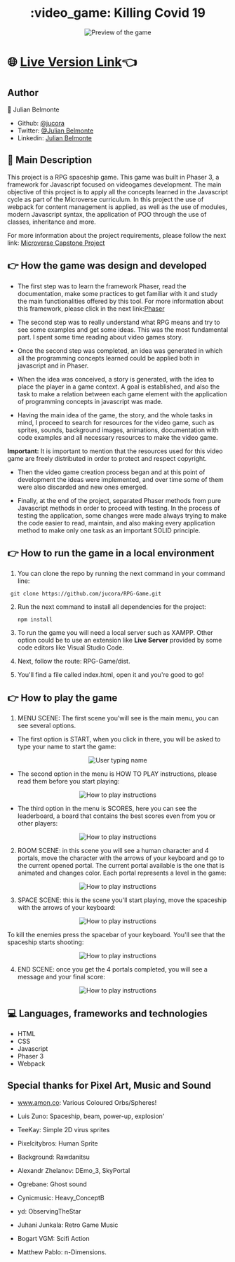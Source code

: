 <h1 align="center">:video_game: Killing Covid 19</h1>

<p align="center">
  <img src ='preview/preview.gif' alt='Preview of the game'>
</p>

# :globe_with_meridians: [Live Version Link](https://raw.githack.com/jucora/RPG-Game/Version1/dist/index.html):point_left:

## Author

:man: Julian Belmonte

- Github: [@jucora](https://github.com/jucora)
- Twitter: [@Julian Belmonte](twitter.com/JulianBelmonte)
- Linkedin: [Julian Belmonte](linkedin.com/in/julianbel)

## :pencil: Main Description

This project is a RPG spaceship game. This game was built in Phaser 3, a framework for Javascript focused on videogames development. The main objective of this project is to apply all the concepts learned in the Javascript cycle as part of the Microverse curriculum. In this project the use of webpack for content management is applied, as well as the use of modules, modern Javascript syntax, the application of POO through the use of classes, inheritance and more.

For more information about the project requirements, please follow the next link: [Microverse Capstone Project](https://www.notion.so/RPG-game-f94a617841e240a293c0b6928beebe89)

## :point_right: How the game was design and developed

- The first step was to learn the framework Phaser, read the documentation, make some practices to get familiar with it and study the main functionalities offered by this tool. For more information about this framework, please click in the next link:[Phaser](http://phaser.io/)

- The second step was to really understand what RPG means and try to see some examples and get some ideas. This was the most fundamental part. I spent some time reading about video games story.

- Once the second step was completed, an idea was generated in which all the programming concepts learned could be applied both in javascript and in Phaser.

- When the idea was conceived, a story is generated, with the idea to place the player in a game context. A goal is established, and also the task to make a relation between each game element with the application of programming concepts in javascript was made.

- Having the main idea of the game, the story, and the whole tasks in mind, I proceed to search for resources for the video game, such as sprites, sounds, background images, animations, documentation with code examples and all necessary resources to make the video game.

<b>Important:</b> It is important to mention that the resources used for this video game are freely distributed in order to protect and respect copyright.

- Then the video game creation process began and at this point of development the ideas were implemented, and over time some of them were also discarded and new ones emerged.

- Finally, at the end of the project, separated Phaser methods from pure Javascript methods in order to proceed with testing. In the process of testing the application, some changes were made always trying to make the code easier to read, maintain, and also making every application method to make only one task as an important SOLID principle.

## :point_right: How to run the game in a local environment

1. You can clone the repo by running the next command in your command line:

 <p><code> git clone https://github.com/jucora/RPG-Game.git </code></p>

2. Run the next command to install all dependencies for the project: <p><code>npm install</code></p>

3. To run the game you will need a local server such as XAMPP. Other option could be to use an extension like <b>Live Server</b> provided by some code editors like Visual Studio Code.

4. Next, follow the route: RPG-Game/dist.

5. You'll find a file called index.html, open it and you're good to go!

## :point_right: How to play the game

1. MENU SCENE: The first scene you'will see is the main menu, you can see several options.

- The first option is START, when you click in there, you will be asked to type your name to start the game:

 <p align="center">
  <img src ='preview/name.gif' alt='User typing name'>
</p>

- The second option in the menu is HOW TO PLAY instructions, please read them before you start playing:

<p align="center">
  <img src ='preview/how.gif' alt='How to play instructions'>
</p>

- The third option in the menu is SCORES, here you can see the leaderboard, a board that contains the best scores even from you or other players:

<p align="center">
  <img src ='preview/scores.gif' alt='How to play instructions'>
</p>

2. ROOM SCENE: in this scene you will see a human character and 4 portals, move the character with the arrows of your keyboard and go to the current opened portal. The current portal available is the one that is animated and changes color. Each portal represents a level in the game:

<p align="center">
  <img src ='preview/move.gif' alt='How to play instructions'>
</p>

3. SPACE SCENE: this is the scene you'll start playing, move the spaceship with the arrows of your keyboard:

<p align="center">
  <img src ='preview/move2.gif' alt='How to play instructions'>
</p>

To kill the enemies press the spacebar of your keyboard. You'll see that the spaceship starts shooting:

<p align="center">
  <img src ='preview/shot.gif' alt='How to play instructions'>
</p>

4. END SCENE: once you get the 4 portals completed, you will see a message and your final score:

<p align="center">
  <img src ='preview/end.gif' alt='How to play instructions'>
</p>

## :computer: Languages, frameworks and technologies

- HTML
- CSS
- Javascript
- Phaser 3
- Webpack

## Special thanks for Pixel Art, Music and Sound

- www.amon.co: Various Coloured Orbs/Spheres!

- Luis Zuno: Spaceship, beam, power-up, explosion'

- TeeKay: Simple 2D virus sprites

- Pixelcitybros: Human Sprite

- Background: Rawdanitsu

- Alexandr Zhelanov: DEmo_3, SkyPortal

- Ogrebane: Ghost sound

- Cynicmusic: Heavy_ConceptB

- yd: ObservingTheStar

- Juhani Junkala: Retro Game Music

- Bogart VGM: Scifi Action

- Matthew Pablo: n-Dimensions.
